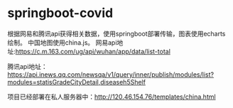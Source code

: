 # springboot-covid
根据网易和腾讯api获得相关数据，使用springboot部署传输，图表使用echarts绘制。
中国地图使用china.js。
网易api地址:https://c.m.163.com/ug/api/wuhan/app/data/list-total

腾讯api地址：https://api.inews.qq.com/newsqa/v1/query/inner/publish/modules/list?modules=statisGradeCityDetail,diseaseh5Shelf


项目已经部署在私人服务器中：http://120.46.154.76/templates/china.html
